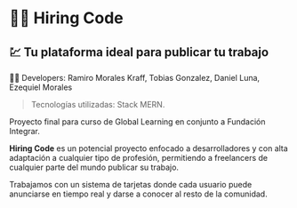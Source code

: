 # :man_technologist: Hiring Code

## :chart: Tu plataforma ideal para publicar tu trabajo

:technologist: Developers: Ramiro Morales Kraff, Tobias Gonzalez, Daniel Luna, Ezequiel Morales

> Tecnologías utilizadas: Stack MERN.

Proyecto final para curso de Global Learning en conjunto a Fundación Integrar.

**Hiring Code** es un potencial proyecto enfocado a desarrolladores y con alta adaptación a cualquier tipo de profesión, permitiendo a freelancers de cualquier parte del mundo publicar su trabajo.

Trabajamos con un sistema de tarjetas donde cada usuario puede anunciarse en tiempo real y darse a conocer al resto de la comunidad.
